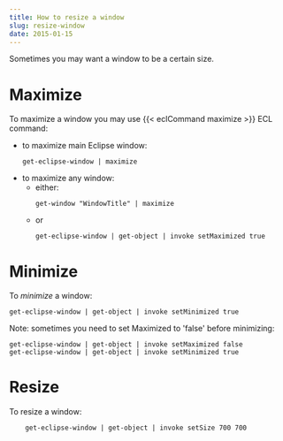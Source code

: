 ```yaml
---
title: How to resize a window
slug: resize-window
date: 2015-01-15
---
```


Sometimes you may want a window to be a certain size.

# Maximize
To maximize a window you may use {{< eclCommand maximize >}} ECL command:
- to maximize main Eclipse window:
  ```
  get-eclipse-window | maximize
  ```
- to maximize any window:
  - either:
    ```
    get-window "WindowTitle" | maximize
    ```
  - or
    ```
    get-eclipse-window | get-object | invoke setMaximized true
    ```

# Minimize
To *minimize* a window:
```
get-eclipse-window | get-object | invoke setMinimized true
```
Note: sometimes you need to set Maximized to 'false' before minimizing:
```
get-eclipse-window | get-object | invoke setMaximized false
get-eclipse-window | get-object | invoke setMinimized true
```
# Resize
To resize a window:
```
    get-eclipse-window | get-object | invoke setSize 700 700
```